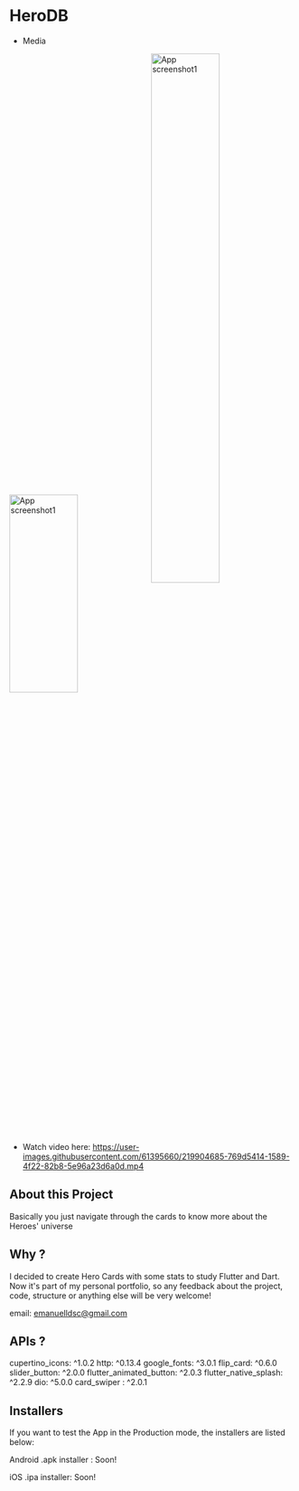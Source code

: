 # HeroDB

* Media
<div>
  <img align="center" src="https://user-images.githubusercontent.com/61395660/219904302-1b2995fd-4ca4-4b7b-91a4-03c77cb404fa.png" alt="App screenshot1" width="49%" height="350"/>
  <img align="center" src="https://user-images.githubusercontent.com/61395660/219904310-5099f587-8b39-4e69-bb8b-720cfbc415e1.png" alt="App screenshot1"  width="49% height="600"/>
</div>

* Watch video here: https://user-images.githubusercontent.com/61395660/219904685-769d5414-1589-4f22-82b8-5e96a23d6a0d.mp4

## About this Project
Basically you just navigate through the cards to know more about the Heroes' universe

## Why ? 
I decided to create Hero Cards with some stats to study Flutter and Dart. Now it's part of my personal portfolio, so any feedback about the project, code, structure or anything else will be very welcome!

email: emanuelldsc@gmail.com

## APIs ? 
cupertino_icons: ^1.0.2
http: ^0.13.4
google_fonts: ^3.0.1 
flip_card: ^0.6.0
slider_button: ^2.0.0
flutter_animated_button: ^2.0.3
flutter_native_splash: ^2.2.9
dio: ^5.0.0
card_swiper : ^2.0.1

## Installers
If you want to test the App in the Production mode, the installers are listed below:

Android .apk installer : Soon!

iOS .ipa installer: Soon!
